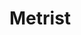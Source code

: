 <!-- This README file is going to be the one displayed on the Grafana.com website for your plugin -->

# Metrist



